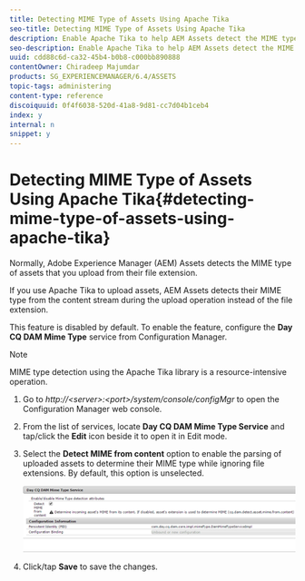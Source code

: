 ```yaml
---
title: Detecting MIME Type of Assets Using Apache Tika
seo-title: Detecting MIME Type of Assets Using Apache Tika
description: Enable Apache Tika to help AEM Assets detect the MIME type of assets from the content stream during the upload operation instead of the file extension.
seo-description: Enable Apache Tika to help AEM Assets detect the MIME type of assets from the content stream during the upload operation instead of the file extension.
uuid: cdd88c6d-ca32-45b4-b0b8-c000bb890888
contentOwner: Chiradeep Majumdar
products: SG_EXPERIENCEMANAGER/6.4/ASSETS
topic-tags: administering
content-type: reference
discoiquuid: 0f4f6038-520d-41a8-9d81-cc7d04b1ceb4
index: y
internal: n
snippet: y
---
```


# Detecting MIME Type of Assets Using Apache Tika{#detecting-mime-type-of-assets-using-apache-tika}

Normally, Adobe Experience Manager (AEM) Assets detects the MIME type of assets that you upload from their file extension.

If you use Apache Tika to upload assets, AEM Assets detects their MIME type from the content stream during the upload operation instead of the file extension.

This feature is disabled by default. To enable the feature, configure the **Day CQ DAM Mime Type** service from Configuration Manager.

>[!NOTE]
>
>MIME type detection using the Apache Tika library is a resource-intensive operation.

1. Go to *http://&lt;server&gt;:&lt;port&gt;/system/console/configMgr* to open the Configuration Manager web console.
1. From the list of services, locate **Day CQ DAM Mime Type Service** and tap/click the **Edit** icon beside it to open it in Edit mode.   

1. Select the **Detect MIME from content** option to enable the parsing of uploaded assets to determine their MIME type while ignoring file extensions. By default, this option is unselected.

   ![](assets/chlimage_1-336.png)

1. Click/tap **Save** to save the changes.

